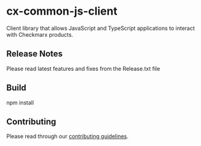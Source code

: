 # cx-common-js-client
Client library that allows JavaScript and TypeScript applications to interact with Checkmarx products.

## Release Notes
Please read latest features and fixes from the Release.txt file

## Build
npm install

## Contributing
Please read through our [contributing guidelines](.github/CONTRIBUTING.md).